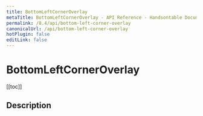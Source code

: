 ```yaml
---
title: BottomLeftCornerOverlay
metaTitle: BottomLeftCornerOverlay - API Reference - Handsontable Documentation
permalink: /8.4/api/bottom-left-corner-overlay
canonicalUrl: /api/bottom-left-corner-overlay
hotPlugin: false
editLink: false
---
```


# BottomLeftCornerOverlay

[[toc]]

## Description



